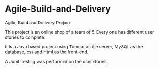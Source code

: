 # Agile-Build-and-Delivery
Agile, Build and Delivery Project

This project is an online shop of a team of 5. Every one has different user stories to complete.

It is a Java based project using Tomcat as the server, MySQL as the database, css and Html as the front-end.

A Junit Testing was performed on the user stories.
